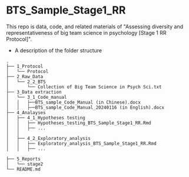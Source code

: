 # BTS_Sample_Stage1_RR
This repo is data, code, and related materials of "Assessing diversity and representativeness of big team science in psychology [Stage 1 RR Protocol]". 

- A description of the folder structure

```
.
├── 1_Protocol
│   └── Protocol
├── 2_Raw_Data
│   └── 2_2_BTS
│       └── Collection of Big Team Science in Psych Sci.txt
├── 3_Data extraction
│   └── 3_1_Code_manual
│   │   ├──BTS_sample_Code_Manual (in Chinese).docx
│   │   ├──BTS_sample_Code_Manual_20240116 (in English).docx       
├── 4_Analayses
│   ├── 4_1_Hypotheses testing
│   │   ├── Hypotheses_testing_BTS_Sample_Stage1_RR.Rmd
│   │   ├── ...
│   │   
│   ├── 4_2_Exploratory_analysis
│   │   ├── Exploratory_analysis_BTS_Sample_Stage1_RR.Rmd
│   │   ├── ...

├── 5_Reports
│   └── stage2
└── README.md
```
